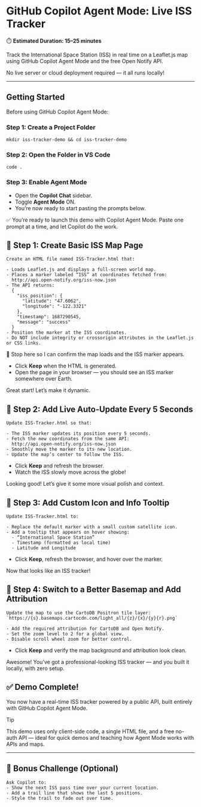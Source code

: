 # GitHub Copilot Agent Mode: Live ISS Tracker

⏱️ **Estimated Duration: 15–25 minutes**

Track the International Space Station (ISS) in real time on a Leaflet.js map using GitHub Copilot Agent Mode and the free Open Notify API. 

No live server or cloud deployment required — it all runs locally!

---

## Getting Started

Before using GitHub Copilot Agent Mode:

### Step 1: Create a Project Folder
```plaintext
mkdir iss-tracker-demo && cd iss-tracker-demo
```

### Step 2: Open the Folder in VS Code
```plaintext
code .
```

### Step 3: Enable Agent Mode
- Open the **Copilot Chat** sidebar.
- Toggle **Agent Mode** ON.
- You’re now ready to start pasting the prompts below.

✅ You’re ready to launch this demo with Copilot Agent Mode. Paste one prompt at a time, and let Copilot do the work.

## 🧩 Step 1: Create Basic ISS Map Page
```plaintext
Create an HTML file named ISS-Tracker.html that:

- Loads Leaflet.js and displays a full-screen world map.
- Places a marker labeled “ISS” at coordinates fetched from:
  http://api.open-notify.org/iss-now.json
- The API returns:
  {
    "iss_position": {
      "latitude": "47.6062",
      "longitude": "-122.3321"
    },
    "timestamp": 1687290545,
    "message": "success"
  }
- Position the marker at the ISS coordinates.
- Do NOT include integrity or crossorigin attributes in the Leaflet.js or CSS links.
```

🛑 Stop here so I can confirm the map loads and the ISS marker appears.

- Click **Keep** when the HTML is generated.
- Open the page in your browser — you should see an ISS marker somewhere over Earth.

Great start! Let’s make it dynamic.

## 🧩 Step 2: Add Live Auto-Update Every 5 Seconds
```plaintext
Update ISS-Tracker.html so that:

- The ISS marker updates its position every 5 seconds.
- Fetch the new coordinates from the same API:
  http://api.open-notify.org/iss-now.json
- Smoothly move the marker to its new location.
- Update the map’s center to follow the ISS.
```

- Click **Keep** and refresh the browser.
- Watch the ISS slowly move across the globe!

Looking good! Let’s give it some more visual polish and context.

## 🧩 Step 3: Add Custom Icon and Info Tooltip
```plaintext
Update ISS-Tracker.html to:

- Replace the default marker with a small custom satellite icon.
- Add a tooltip that appears on hover showing:
  - “International Space Station”
  - Timestamp (formatted as local time)
  - Latitude and Longitude
```

- Click **Keep**, refresh the browser, and hover over the marker.

Now that looks like an ISS tracker!

## 🧩 Step 4: Switch to a Better Basemap and Add Attribution
```plaintext
Update the map to use the CartoDB Positron tile layer:
`https://{s}.basemaps.cartocdn.com/light_all/{z}/{x}/{y}{r}.png`

- Add the required attribution for CartoDB and Open Notify.
- Set the zoom level to 2 for a global view.
- Disable scroll wheel zoom for better control.
```

- Click **Keep** and verify the map background and attribution look clean.

Awesome! You’ve got a professional-looking ISS tracker — and you built it locally, with zero setup.

## ✅ Demo Complete!

You now have a real-time ISS tracker powered by a public API, built entirely with GitHub Copilot Agent Mode.

> [!TIP]
> This demo uses only client-side code, a single HTML file, and a free no-auth API — ideal for quick demos and teaching how Agent Mode works with APIs and maps.

---

## 🚀 Bonus Challenge (Optional)

```plaintext
Ask Copilot to:
- Show the next ISS pass time over your current location.
- Add a trail line that shows the last 5 positions.
- Style the trail to fade out over time.
```
